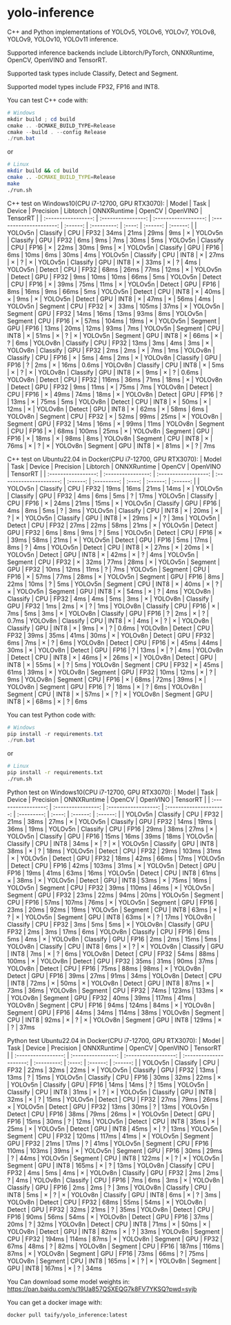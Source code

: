 # yolo-inference
C++ and Python implementations of YOLOv5, YOLOv6, YOLOv7, YOLOv8, YOLOv9, YOLOv10, YOLOv11 inference.

Supported inference backends include Libtorch/PyTorch, ONNXRuntime, OpenCV, OpenVINO and TensorRT. 

Supported task types include Classify, Detect and Segment.

Supported model types include FP32, FP16 and INT8.

You can test C++ code with:
```powershell
# Windows
mkdir build ; cd build
cmake .. -DCMAKE_BUILD_TYPE=Release
cmake --build . --config Release
./run.bat
```
or
```bash
# Linux
mkdir build && cd build
cmake .. -DCMAKE_BUILD_TYPE=Release
make
./run.sh
```

C++ test on Windows10(CPU i7-12700, GPU RTX3070): 
|       Model       |       Task       |       Device       |       Precision       | Libtorch | ONNXRuntime | OpenCV | OpenVINO | TensorRT |
| :-----------------: | :----------------: | :------------------: | :---------------------: | :------: | :---------: | :----: | :------: | :------: |
| YOLOv5n | Classify | CPU | FP32 | 34ms | 21ms | 29ms | 9ms | ×
| YOLOv5n | Classify | GPU | FP32 | 6ms | 9ms | 7ms | 30ms | 5ms
| YOLOv5n | Classify | CPU | FP16 | × | 22ms | 30ms | 9ms | ×
| YOLOv5n | Classify | GPU | FP16 | 6ms | 10ms | 6ms | 30ms | 4ms
| YOLOv5n | Classify | CPU | INT8 | × | 27ms | × | ? | ×
| YOLOv5n | Classify | GPU | INT8 | × | 33ms | × | ? | 4ms
| YOLOv5n | Detect | CPU | FP32 | 68ms | 26ms | 77ms | 12ms | ×
| YOLOv5n | Detect | GPU | FP32 | 9ms | 10ms | 10ms | 66ms | 5ms
| YOLOv5n | Detect | CPU | FP16 | × | 39ms | 75ms | 11ms | ×
| YOLOv5n | Detect | GPU | FP16 | 8ms | 16ms | 9ms | 66ms | 5ms
| YOLOv5n | Detect | CPU | INT8 | × | 40ms | × | 9ms | ×
| YOLOv5n | Detect | GPU | INT8 | × | 47ms | × | 56ms | 4ms
| YOLOv5n | Segment | CPU | FP32 | × | 33ms | 105ms | 37ms | ×
| YOLOv5n | Segment | GPU | FP32 | 14ms | 16ms | 13ms | 93ms | 8ms
| YOLOv5n | Segment | CPU | FP16 | × | 57ms | 104ms | 19ms | ×
| YOLOv5n | Segment | GPU | FP16 | 13ms | 20ms | 12ms | 93ms | 7ms
| YOLOv5n | Segment | CPU | INT8 | × | 51ms | × | ? | ×
| YOLOv5n | Segment | GPU | INT8 | × | 66ms | × | ? | 6ms
| YOLOv8n | Classify | CPU | FP32 | 13ms | 3ms | 4ms | 3ms | ×
| YOLOv8n | Classify | GPU | FP32 | 2ms | 2ms | × | 7ms | 1ms
| YOLOv8n | Classify | CPU | FP16 | × | 5ms | 4ms | 2ms | ×
| YOLOv8n | Classify | GPU | FP16 | ? | 2ms | × | 16ms | 0.6ms
| YOLOv8n | Classify | CPU | INT8 | × | 5ms | × | ? | ×
| YOLOv8n | Classify | GPU | INT8 | × | 9ms | × | ? | 0.6ms
| YOLOv8n | Detect | CPU | FP32 | 116ms | 36ms | 71ms | 18ms | ×
| YOLOv8n | Detect | GPU | FP32 | 9ms | 11ms | × | 75ms | 7ms
| YOLOv8n | Detect | CPU | FP16 | × | 49ms | 74ms | 18ms | ×
| YOLOv8n | Detect | GPU | FP16 | ? | 13ms | × | 75ms | 5ms
| YOLOv8n | Detect | CPU | INT8 | × | 50ms | × | 12ms | ×
| YOLOv8n | Detect | GPU | INT8 | × | 62ms | × | 58ms | 6ms
| YOLOv8n | Segment | CPU | FP32 | × | 52ms | 99ms | 25ms | ×
| YOLOv8n | Segment | GPU | FP32 | 14ms | 16ms | × | 99ms | 11ms
| YOLOv8n | Segment | CPU | FP16 | × | 68ms | 100ms | 25ms | ×
| YOLOv8n | Segment | GPU | FP16 | × | 18ms | × | 98ms | 8ms
| YOLOv8n | Segment | CPU | INT8 | × | 76ms | × | ? | ×
| YOLOv8n | Segment | GPU | INT8 | × | 81ms | × | ? | 7ms

C++ test on Ubuntu22.04 in Docker(CPU i7-12700, GPU RTX3070): 
|       Model       |       Task       |       Device       |       Precision       | Libtorch | ONNXRuntime | OpenCV | OpenVINO | TensorRT |
| :-----------------: | :----------------: | :------------------: | :---------------------: | :------: | :---------: | :----: | :------: | :------: |
| YOLOv5n | Classify | CPU | FP32 | 19ms | 16ms | 21ms | 14ms | ×
| YOLOv5n | Classify | GPU | FP32 | 4ms | 6ms | 5ms | ? | 17ms
| YOLOv5n | Classify | CPU | FP16 | × | 24ms | 21ms | 15ms | ×
| YOLOv5n | Classify | GPU | FP16 | 4ms | 8ms | 5ms | ? | 3ms
| YOLOv5n | Classify | CPU | INT8 | × | 20ms | × | ? | ×
| YOLOv5n | Classify | GPU | INT8 | × | 29ms | × | ? | 3ms
| YOLOv5n | Detect | CPU | FP32 | 27ms | 22ms | 58ms | 21ms | ×
| YOLOv5n | Detect | GPU | FP32 | 6ms | 8ms | 9ms | ? | 5ms
| YOLOv5n | Detect | CPU | FP16 | × | 39ms | 58ms | 21ms | ×
| YOLOv5n | Detect | GPU | FP16 | 5ms | 17ms | 8ms | ? | 4ms
| YOLOv5n | Detect | CPU | INT8 | × | 27ms | × | 20ms | ×
| YOLOv5n | Detect | GPU | INT8 | × | 42ms | × | ? | 4ms
| YOLOv5n | Segment | CPU | FP32 | × | 32ms | 77ms | 28ms | ×
| YOLOv5n | Segment | GPU | FP32 | 10ms | 12ms | 11ms | ? | 7ms
| YOLOv5n | Segment | CPU | FP16 | × | 57ms | 77ms | 28ms | ×
| YOLOv5n | Segment | GPU | FP16 | 8ms | 22ms | 10ms | ? | 5ms
| YOLOv5n | Segment | CPU | INT8 | × | 40ms | × | ? | ×
| YOLOv5n | Segment | GPU | INT8 | × | 54ms | × | ? | 4ms
| YOLOv8n | Classify | CPU | FP32 | 4ms | 4ms | 5ms | 3ms | ×
| YOLOv8n | Classify | GPU | FP32 | 1ms | 2ms | × | ? | 1ms
| YOLOv8n | Classify | CPU | FP16 | × | 7ms | 5ms | 3ms | ×
| YOLOv8n | Classify | GPU | FP16 | ? | 2ms | × | ? | 0.7ms
| YOLOv8n | Classify | CPU | INT8 | × | 4ms | × | ? | ×
| YOLOv8n | Classify | GPU | INT8 | × | 9ms | × | ? | 0.6ms
| YOLOv8n | Detect | CPU | FP32 | 39ms | 35ms | 41ms | 30ms | ×
| YOLOv8n | Detect | GPU | FP32 | 6ms | 7ms | × | ? | 6ms
| YOLOv8n | Detect | CPU | FP16 | × | 45ms | 44ms | 30ms | ×
| YOLOv8n | Detect | GPU | FP16 | ? | 13ms | × | ? | 4ms
| YOLOv8n | Detect | CPU | INT8 | × | 46ms | × | 26ms | ×
| YOLOv8n | Detect | GPU | INT8 | × | 55ms | × | ? | 5ms
| YOLOv8n | Segment | CPU | FP32 | × | 45ms | 61ms | 39ms | ×
| YOLOv8n | Segment | GPU | FP32 | 10ms | 12ms | × | ? | 9ms
| YOLOv8n | Segment | CPU | FP16 | × | 68ms | 72ms | 39ms | ×
| YOLOv8n | Segment | GPU | FP16 | ? | 18ms | × | ? | 6ms
| YOLOv8n | Segment | CPU | INT8 | × | 57ms | × | ? | ×
| YOLOv8n | Segment | GPU | INT8 | × | 68ms | × | ? | 6ms

You can test Python code with:
```powershell
# Windows 
pip install -r requirements.txt
./run.bat
```
or
```bash
# Linux
pip install -r requirements.txt
./run.sh
```

Python test on Windows10(CPU i7-12700, GPU RTX3070): 
|       Model       |       Task       |       Device       |       Precision       | ONNXRuntime | OpenCV | OpenVINO | TensorRT |
| :-----------------: | :----------------: | :------------------: | :---------------------: | :---------: | :----: | :------: | :------: |
| YOLOv5n | Classify | CPU | FP32 | 21ms | 38ms | 27ms | ×
| YOLOv5n | Classify | GPU | FP32 | 14ms | 19ms | 36ms | 19ms
| YOLOv5n | Classify | CPU | FP16 | 29ms | 38ms | 27ms | ×
| YOLOv5n | Classify | GPU | FP16 | 15ms | 16ms | 39ms | 18ms
| YOLOv5n | Classify | CPU | INT8 | 34ms | × | ? | ×
| YOLOv5n | Classify | GPU | INT8 | 38ms | × | ? | 18ms
| YOLOv5n | Detect | CPU | FP32 | 29ms | 103ms | 31ms | ×
| YOLOv5n | Detect | GPU | FP32 | 18ms | 42ms | 66ms | 17ms
| YOLOv5n | Detect | CPU | FP16 | 42ms | 103ms | 31ms | ×
| YOLOv5n | Detect | GPU | FP16 | 19ms | 41ms | 63ms | 16ms
| YOLOv5n | Detect | CPU | INT8 | 61ms | × | 38ms | ×
| YOLOv5n | Detect | GPU | INT8 | 53ms | × | 75ms | 16ms
| YOLOv5n | Segment | CPU | FP32 | 39ms | 110ms | 46ms | ×
| YOLOv5n | Segment | GPU | FP32 | 23ms | 22ms | 94ms | 20ms
| YOLOv5n | Segment | CPU | FP16 | 57ms | 107ms | 76ms | ×
| YOLOv5n | Segment | GPU | FP16 | 23ms | 20ms | 92ms | 19ms
| YOLOv5n | Segment | CPU | INT8 | 63ms | × | ? | ×
| YOLOv5n | Segment | GPU | INT8 | 63ms | × | ? | 17ms
| YOLOv8n | Classify | CPU | FP32 | 3ms | 5ms | 5ms | ×
| YOLOv8n | Classify | GPU | FP32 | 2ms | 3ms | 17ms | 6ms
| YOLOv8n | Classify | CPU | FP16 | 6ms | 5ms | 4ms | ×
| YOLOv8n | Classify | GPU | FP16 | 2ms | 2ms | 15ms | 5ms
| YOLOv8n | Classify | CPU | INT8 | 6ms | × | ? | ×
| YOLOv8n | Classify | GPU | INT8 | 7ms | × | ? | 6ms
| YOLOv8n | Detect | CPU | FP32 | 54ms | 88ms | 100ms | ×
| YOLOv8n | Detect | GPU | FP32 | 35ms | 31ms | 90ms | 37ms
| YOLOv8n | Detect | CPU | FP16 | 75ms | 88ms | 98ms | ×
| YOLOv8n | Detect | GPU | FP16 | 39ms | 27ms | 91ms | 34ms
| YOLOv8n | Detect | CPU | INT8 | 72ms | × | 50ms | ×
| YOLOv8n | Detect | GPU | INT8 | 87ms | × | 73ms | 36ms
| YOLOv8n | Segment | CPU | FP32 | 74ms | 123ms | 133ms | ×
| YOLOv8n | Segment | GPU | FP32 | 40ms | 39ms | 117ms | 41ms
| YOLOv8n | Segment | CPU | FP16 | 94ms | 124ms | 84ms | ×
| YOLOv8n | Segment | GPU | FP16 | 44ms | 34ms | 114ms | 38ms
| YOLOv8n | Segment | CPU | INT8 | 92ms | × | ? | ×
| YOLOv8n | Segment | GPU | INT8 | 129ms | × | ? | 37ms

Python test Ubuntu22.04 in Docker(CPU i7-12700, GPU RTX3070): 
|       Model       |       Task       |       Device       |       Precision       | ONNXRuntime | OpenCV | OpenVINO | TensorRT |
| :-----------------: | :----------------: | :------------------: | :---------------------: | :---------: | :----: | :------: | :------: |
| YOLOv5n | Classify | CPU | FP32 | 22ms | 32ms | 22ms | ×
| YOLOv5n | Classify | GPU | FP32 | 13ms | 13ms | ? | 15ms
| YOLOv5n | Classify | CPU | FP16 | 30ms | 32ms | 22ms | ×
| YOLOv5n | Classify | GPU | FP16 | 14ms | 14ms | ? | 15ms
| YOLOv5n | Classify | CPU | INT8 | 31ms | × | ? | ×
| YOLOv5n | Classify | GPU | INT8 | 32ms | × | ? | 15ms
| YOLOv5n | Detect | CPU | FP32 | 27ms | 79ms | 26ms | ×
| YOLOv5n | Detect | GPU | FP32 | 13ms | 30ms | ? | 13ms
| YOLOv5n | Detect | CPU | FP16 | 38ms | 79ms | 26ms | ×
| YOLOv5n | Detect | GPU | FP16 | 15ms | 30ms | ? | 12ms
| YOLOv5n | Detect | CPU | INT8 | 35ms | × | 25ms | ×
| YOLOv5n | Detect | GPU | INT8 | 45ms | × | ? | 13ms
| YOLOv5n | Segment | CPU | FP32 | 120ms | 117ms | 41ms | ×
| YOLOv5n | Segment | GPU | FP32 | 21ms | 17ms | ? | 41ms
| YOLOv5n | Segment | CPU | FP16 | 110ms | 103ms | 39ms | ×
| YOLOv5n | Segment | GPU | FP16 | 30ms | 29ms | ? | 44ms
| YOLOv5n | Segment | CPU | INT8 | 122ms | × | ? | ×
| YOLOv5n | Segment | GPU | INT8 | 165ms | × | ? | 13ms
| YOLOv8n | Classify | CPU | FP32 | 4ms | 5ms | 4ms | ×
| YOLOv8n | Classify | GPU | FP32 | 2ms | 2ms | ? | 4ms
| YOLOv8n | Classify | CPU | FP16 | 7ms | 6ms | 3ms | ×
| YOLOv8n | Classify | GPU | FP16 | 2ms | 2ms | ? | 3ms
| YOLOv8n | Classify | CPU | INT8 | 5ms | × | ? | ×
| YOLOv8n | Classify | GPU | INT8 | 6ms | × | ? | 3ms
| YOLOv8n | Detect | CPU | FP32 | 68ms | 55ms | 54ms | ×
| YOLOv8n | Detect | GPU | FP32 | 32ms | 21ms | ? | 35ms
| YOLOv8n | Detect | CPU | FP16 | 90ms | 56ms | 54ms | ×
| YOLOv8n | Detect | GPU | FP16 | 37ms | 20ms | ? | 32ms
| YOLOv8n | Detect | CPU | INT8 | 71ms | × | 50ms | ×
| YOLOv8n | Detect | GPU | INT8 | 82ms | × | ? | 33ms
| YOLOv8n | Segment | CPU | FP32 | 194ms | 114ms | 87ms | ×
| YOLOv8n | Segment | GPU | FP32 | 67ms | 48ms | ? | 82ms
| YOLOv8n | Segment | CPU | FP16 | 187ms | 116ms | 87ms | ×
| YOLOv8n | Segment | GPU | FP16 | 73ms | 66ms | ? | 75ms
| YOLOv8n | Segment | CPU | INT8 | 165ms | × | ? | ×
| YOLOv8n | Segment | GPU | INT8 | 167ms | × | ? | 34ms

You Can download some model weights in:  <https://pan.baidu.com/s/19Ua857QSXEQG7k8FV7YKSQ?pwd=syjb>

You can get a docker image with:
```bash
docker pull taify/yolo_inference:latest
```
